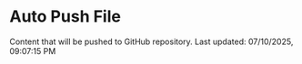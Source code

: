 # Auto Push File

Content that will be pushed to GitHub repository.
Last updated: 07/10/2025, 09:07:15 PM